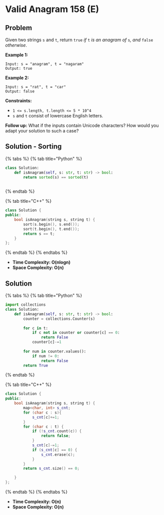 # Valid Anagram 158 (E)

## Problem

Given two strings `s` and `t`, return `true` _if_ `t` _is an anagram of_ `s`_, and_ `false` _otherwise_.

**Example 1:**

```
Input: s = "anagram", t = "nagaram"
Output: true
```

**Example 2:**

```
Input: s = "rat", t = "car"
Output: false
```

**Constraints:**

* `1 <= s.length, t.length <= 5 * 10^4`
* `s` and `t` consist of lowercase English letters.

**Follow up:** What if the inputs contain Unicode characters? How would you adapt your solution to such a case?

## Solution - Sorting

{% tabs %}
{% tab title="Python" %}
```python
class Solution:
    def isAnagram(self, s: str, t: str) -> bool:
        return sorted(s) == sorted(t)
        
```
{% endtab %}

{% tab title="C++" %}
```cpp
class Solution {
public:
    bool isAnagram(string s, string t) {
        sort(s.begin(), s.end());
        sort(t.begin(), t.end());
        return s == t;
    }
};
```
{% endtab %}
{% endtabs %}

* **Time Complexity:  O(nlogn)**
* **Space Complexity: O(n)**

## Solution&#x20;

{% tabs %}
{% tab title="Python" %}
```python
import collections
class Solution:
    def isAnagram(self, s: str, t: str) -> bool:
        counter = collections.Counter(s)
        
        for c in t:
            if c not in counter or counter[c] == 0:
                return False
            counter[c]-=1
        
        for num in counter.values():
            if num != 0:
                return False
        return True
```
{% endtab %}

{% tab title="C++" %}
```cpp
class Solution {
public:
    bool isAnagram(string s, string t) {
        map<char, int> s_cnt;
        for (char c : s){
            s_cnt[c]+=1;
        }
        for (char c : t) {
            if (!s_cnt.count(c)) {
                return false;
            }
            s_cnt[c]-=1;
            if (s_cnt[c] == 0) {
                s_cnt.erase(c);
            }
        }
        return s_cnt.size() == 0;

    }
};
```
{% endtab %}
{% endtabs %}

* **Time Complexity: O(n)**&#x20;
* **Space Complexity: O(n)**
